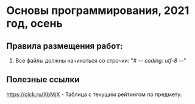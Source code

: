 # Основы программирования, 2021 год, осень

## Правила размещения работ:

1. Все файлы должны начинаться со строчки: "# -*- coding: utf-8 -*-"

## Полезные ссылки

https://clck.ru/XbMjX - Таблица с текущим рейтингом по предмету.
